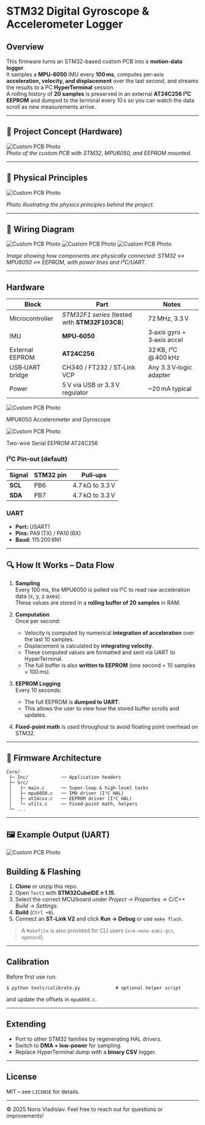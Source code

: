 # STM32 Digital Gyroscope & Accelerometer Logger

## Overview
This firmware turns an STM32-based custom PCB into a **motion‑data logger**.  
It samples a **MPU‑6050** IMU every **100 ms**, computes per‑axis **acceleration, velocity, and displacement** over the last second, and streams the results to a PC **HyperTerminal** session.  
A rolling history of **20 samples** is preserved in an external **AT24C256 I²C EEPROM** and dumped to the terminal every 10 s so you can watch the data scroll as new measurements arrive.

---

## 📸 Project Concept (Hardware)

![Custom PCB Photo](PHOTOS/8.png)  
*Photo of the custom PCB with STM32, MPU6050, and EEPROM mounted.*

---

## 📐 Physical Principles

![Custom PCB Photo](PHOTOS/1.png) 

*Photo illustrating the physics principles behind the project.*

---

## 🔌 Wiring Diagram

![Custom PCB Photo](PHOTOS/2.png) 
![Custom PCB Photo](PHOTOS/3.png) 
![Custom PCB Photo](PHOTOS/6.png) 

*Image showing how components are physically connected: STM32 ↔ MPU6050 ↔ EEPROM, with power lines and I²C/UART.*

---

## Hardware

| Block | Part | Notes |
|-------|------|-------|
| Microcontroller | *STM32F1 series* (tested with **STM32F103C8**) | 72 MHz, 3.3 V |
| IMU | **MPU‑6050** | 3‑axis gyro + 3‑axis accel |
| External EEPROM | **AT24C256** | 32 KB, I²C @ 400 kHz |
| USB‑UART bridge | CH340 / FT232 / ST‑Link VCP | Any 3.3 V‑logic adapter |
| Power | 5 V via USB or 3.3 V regulator | ~20 mA typical |

![Custom PCB Photo](PHOTOS/4.png) 

MPU6050 Accelerometer and Gyroscope

![Custom PCB Photo](PHOTOS/5.png) 

Two-wire Serial EEPROM AT24C256

### I²C Pin‑out (default)

| Signal | STM32 pin | Pull‑ups |
|--------|-----------|----------|
| **SCL** | PB6 | 4.7 kΩ to 3.3 V |
| **SDA** | PB7 | 4.7 kΩ to 3.3 V |

### UART

* **Port:** USART1  
* **Pins:** PA9 (TX) / PA10 (RX)  
* **Baud:** 115 200 8N1

---

## 🔍 How It Works – Data Flow

1. **Sampling**  
   Every 100 ms, the MPU6050 is polled via I²C to read raw acceleration data (x, y, z axes).  
   These values are stored in a **rolling buffer of 20 samples** in RAM.

2. **Computation**  
   Once per second:
   - Velocity is computed by numerical **integration of acceleration** over the last 10 samples.
   - Displacement is calculated by **integrating velocity**.
   - These computed values are formatted and sent via UART to HyperTerminal.
   - The full buffer is also **written to EEPROM** (one second = 10 samples × 100 ms).

3. **EEPROM Logging**  
   Every 10 seconds:
   - The full EEPROM is **dumped to UART**.
   - This allows the user to view how the stored buffer scrolls and updates.

4. **Fixed-point math** is used throughout to avoid floating point overhead on STM32.

---

## 🧠 Firmware Architecture

```
Core/
 ├─ Inc/            ── Application headers
 ├─ Src/
 │   ├─ main.c      ── Super‑loop & high‑level tasks
 │   ├─ mpu6050.c   ── IMU driver (I²C HAL)
 │   ├─ at24cxx.c   ── EEPROM driver (I²C HAL)
 │   └─ utils.c     ── Fixed‑point math, helpers
 └─ ...
```

---

## 🖼️ Example Output (UART)

![Custom PCB Photo](PHOTOS/7.png) 

## Building & Flashing

1. **Clone** or unzip this repo.  
2. Open `Test1` with **STM32CubeIDE ≥ 1.15**.  
3. Select the correct MCU/board under *Project → Properties → C/C++ Build → Settings*.  
4. **Build** (`Ctrl +B`).  
5. Connect an **ST‑Link V2** and click **Run → Debug** or use `make flash`.

> A `Makefile` is also provided for CLI users (`arm-none-eabi-gcc`, `openocd`).

---

## Calibration

Before first use run:

```text
$ python tools/calibrate.py             # optional helper script
```

and update the offsets in `mpu6050.c`.

---

## Extending

* Port to other STM32 families by regenerating HAL drivers.
* Switch to **DMA + low‑power** for sampling.
* Replace HyperTerminal dump with a **binary CSV** logger.

---

## License

MIT – see `LICENSE` for details.

---

© 2025 Noris Vladislav. Feel free to reach out for questions or improvements!
